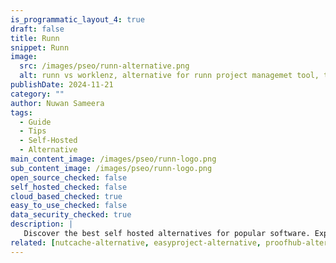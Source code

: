 ```yaml
---
is_programmatic_layout_4: true
draft: false
title: Runn
snippet: Runn
image:
  src: /images/pseo/runn-alternative.png
  alt: runn vs worklenz, alternative for runn project managemet tool, task management, resource management, productivity, self-hosted
publishDate: 2024-11-21
category: ""
author: Nuwan Sameera
tags:
  - Guide
  - Tips
  - Self-Hosted
  - Alternative
main_content_image: /images/pseo/runn-logo.png
sub_content_image: /images/pseo/runn-logo.png
open_source_checked: false
self_hosted_checked: false
cloud_based_checked: true
easy_to_use_checked: false
data_security_checked: true
description: |
   Discover the best self hosted alternatives for popular software. Explore our comprehensive guides and find the perfect solution for your needs today.
related: [nutcache-alternative, easyproject-alternative, proofhub-alternative, notion-alternative]
---
```

